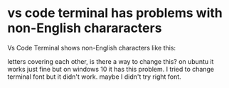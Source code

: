 
# vs code terminal has problems with non-English chararacters

Vs Code Terminal shows non-English characters like this:

letters covering each other, is there a way to change this? on ubuntu it works just fine but on windows 10 it has this problem.
I tried to change terminal font but it didn't work. maybe I didn't try right font.

        